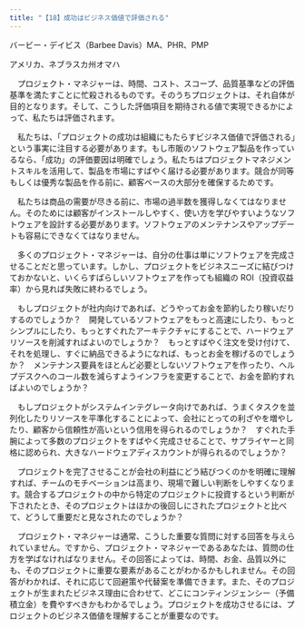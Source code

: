 ```yaml
---
title: "【18】成功はビジネス価値で評価される"
---
```



バービー・デイビス（Barbee Davis）MA、PHR、PMP



アメリカ、ネブラスカ州オマハ


　プロジェクト・マネジャーは、時間、コスト、スコープ、品質基準などの評価基準を満たすことに忙殺されるものです。そのうちプロジェクトは、それ自体が目的となります。そして、こうした評価項目を期待される値で実現できるかによって、私たちは評価されます。

　私たちは、「プロジェクトの成功は組織にもたらすビジネス価値で評価される」という事実に注目する必要があります。もし市販のソフトウェア製品を作っているなら、「成功」の評価要因は明確でしょう。私たちはプロジェクトマネジメントスキルを活用して、製品を市場にすばやく届ける必要があります。競合が同等もしくは優秀な製品を作る前に、顧客ベースの大部分を確保するためです。

　私たちは商品の需要が尽きる前に、市場の過半数を獲得しなくてはなりません。そのためには顧客がインストールしやすく、使い方を学びやすいようなソフトウェアを設計する必要があります。ソフトウェアのメンテナンスやアップデートも容易にできなくてはなりません。

　多くのプロジェクト・マネジャーは、自分の仕事は単にソフトウェアを完成させることだと思っています。しかし、プロジェクトをビジネスニーズに結びつけておかないと、いくらすばらしいソフトウェアを作っても組織の ROI（投資収益率）から見れば失敗に終わるでしょう。

　もしプロジェクトが社内向けであれば、どうやってお金を節約したり稼いだりするのでしょうか？　開発しているソフトウェアをもっと高速にしたり、もっとシンプルにしたり、もっとすぐれたアーキテクチャにすることで、ハードウェアリソースを削減すればよいのでしょうか？　もっとすばやく注文を受け付けて、それを処理し、すぐに納品できるようになれば、もっとお金を稼げるのでしょうか？　メンテナンス要員をほとんど必要としないソフトウェアを作ったり、ヘルプデスクへのコール数を減らすようインフラを変更することで、お金を節約すればよいのでしょうか？

　もしプロジェクトがシステムインテグレータ向けであれば、うまくタスクを並列化したりリソースを平準化することによって、会社にとっての利ざやを増やしたり、顧客から信頼性が高いという信用を得られるのでしょうか？　すぐれた手腕によって多数のプロジェクトをすばやく完成させることで、サプライヤーと同格に認められ、大きなハードウェアディスカウントが得られるのでしょうか？

　プロジェクトを完了させることが会社の利益にどう結びつくのかを明確に理解すれば、チームのモチベーションは高まり、現場で難しい判断をしやすくなります。競合するプロジェクトの中から特定のプロジェクトに投資するという判断が下されたとき、そのプロジェクトはほかの後回しにされたプロジェクトと比べて、どうして重要だと見なされたのでしょうか？

　プロジェクト・マネジャーは通常、こうした重要な質問に対する回答を与えられていません。ですから、プロジェクト・マネジャーであるあなたは、質問の仕方を学ばなければなりません。その回答によっては、時間、お金、品質以外にも、そのプロジェクトに重要な要素があることがわかるかもしれません。その回答がわかれば、それに応じて回避策や代替案を準備できます。また、そのプロジェクトが生まれたビジネス理由に合わせて、どこにコンティンジェンシー（予備積立金）を費やすべきかもわかるでしょう。プロジェクトを成功させるには、プロジェクトのビジネス価値を理解することが重要なのです。
